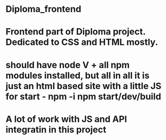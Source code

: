 # Diploma_frontend
# Frontend part of Diploma project. Dedicated to CSS and HTML mostly.
# should have node V + all npm modules installed, but all in all it is just an html based site with a little JS for start - npm -i npm start/dev/build
# A lot of work with JS and API integratin in this project